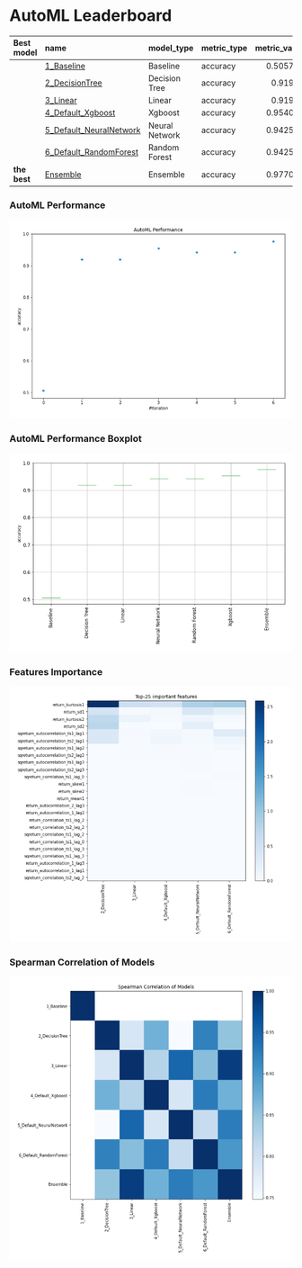 # AutoML Leaderboard

| Best model   | name                                                         | model_type     | metric_type   |   metric_value |   train_time |
|:-------------|:-------------------------------------------------------------|:---------------|:--------------|---------------:|-------------:|
|              | [1_Baseline](1_Baseline/README.md)                           | Baseline       | accuracy      |       0.505747 |        17.7  |
|              | [2_DecisionTree](2_DecisionTree/README.md)                   | Decision Tree  | accuracy      |       0.91954  |        20.99 |
|              | [3_Linear](3_Linear/README.md)                               | Linear         | accuracy      |       0.91954  |        16.67 |
|              | [4_Default_Xgboost](4_Default_Xgboost/README.md)             | Xgboost        | accuracy      |       0.954023 |        15.96 |
|              | [5_Default_NeuralNetwork](5_Default_NeuralNetwork/README.md) | Neural Network | accuracy      |       0.942529 |        13.42 |
|              | [6_Default_RandomForest](6_Default_RandomForest/README.md)   | Random Forest  | accuracy      |       0.942529 |        18.89 |
| **the best** | [Ensemble](Ensemble/README.md)                               | Ensemble       | accuracy      |       0.977011 |         0.38 |

### AutoML Performance
![AutoML Performance](ldb_performance.png)

### AutoML Performance Boxplot
![AutoML Performance Boxplot](ldb_performance_boxplot.png)

### Features Importance
![features importance across models](features_heatmap.png)



### Spearman Correlation of Models
![models spearman correlation](correlation_heatmap.png)

